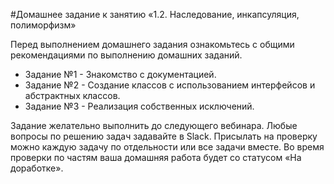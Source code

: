 #Домашнее задание к занятию «1.2. Наследование, инкапсуляция, полиморфизм»

Перед выполнением домашнего задания ознакомьтесь с общими рекомендациями по выполнению домашних заданий.

* Задание №1 - Знакомство с документацией.
* Задание №2 - Создание классов с использованием интерфейсов и абстрактных классов.
* Задание №3 - Реализация собственных исключений.

Задание желательно выполнить до следующего вебинара. Любые вопросы по решению задач задавайте в Slack.
Присылать на проверку можно каждую задачу по отдельности или все задачи вместе. Во время проверки по частям ваша домашняя работа будет со статусом «На доработке».